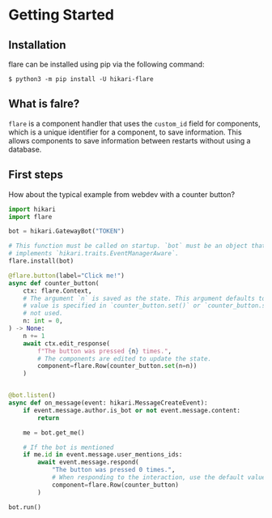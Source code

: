 # Getting Started

## Installation

flare can be installed using pip via the following command:

``$ python3 -m pip install -U hikari-flare``

## What is falre?
`flare` is a component handler that uses the `custom_id` field for components,
which is a unique identifier for a component, to save information. This allows
components to save information between restarts without using a database.

## First steps

How about the typical example from webdev with a counter button?

```python
import hikari
import flare

bot = hikari.GatewayBot("TOKEN")

# This function must be called on startup. `bot` must be an object that
# implements `hikari.traits.EventManagerAware`.
flare.install(bot)

@flare.button(label="Click me!")
async def counter_button(
    ctx: flare.Context,
    # The argument `n` is saved as the state. This argument defaults to 0 if no
    # value is specified in `counter_button.set()` or `counter_button.set()` is
    # not used.
    n: int = 0,
) -> None:
    n += 1
    await ctx.edit_response(
        f"The button was pressed {n} times.",
        # The components are edited to update the state.
        component=flare.Row(counter_button.set(n=n))
    )


@bot.listen()
async def on_message(event: hikari.MessageCreateEvent):
    if event.message.author.is_bot or not event.message.content:
        return

    me = bot.get_me()

    # If the bot is mentioned
    if me.id in event.message.user_mentions_ids:
        await event.message.respond(
            "The button was pressed 0 times.",
            # When responding to the interaction, use the default values.
            component=flare.Row(counter_button)
        )

bot.run()
```
